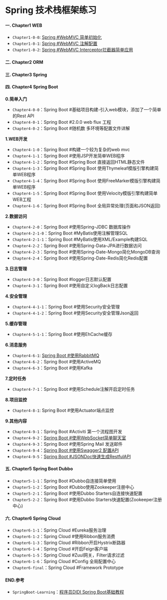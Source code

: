 # Spring 技术栈框架练习

#### **一. Chapter1 WEB** 
- `Chapter1-0-0`: [Spring #WebMVC 简单初始化](https://www.jianshu.com/p/86e3c8015ee5)
- `Chapter1-0-1`: [Spring #WebMVC 注解配置](https://www.jianshu.com/p/a4c88883747f)
- `Chapter1-0-2`: [Spring #WebMVC Interceptor拦截器简单应用](https://www.jianshu.com/p/c7cae4fba59d)

#### **二. Chapter2 ORM** 


#### **三. Chapter3 Spring** 


#### **四. Chapter4 Spring Boot**
**0.简单入门**
- `Chapter4-0-0`：Spring Boot #基础项目构建-引入web模块，添加了一个简单的Rest API
- `Chapter4-0-1`：Spring Boot #2.0.0 web flux 工程
- `Chapter4-0-2`：Spring Boot #随机数 多环境等配置文件详解

**1.WEB开发**
- `Chapter4-1-0`：Spring Boot #构建一个较为复杂的web mvc
- `Chapter4-1-1`：Spring Boot #使用JSP开发简单WEB程序
- `Chapter4-1-2`：Spring Boot #Spring Boot 直接返回HTML静态文件
- `Chapter4-1-3`：Spring Boot #Spring Boot 使用Thymeleaf模版引擎构建简单WEB程序
- `Chapter4-1-4`：Spring Boot #Spring Boot 使用FreeMarker模版引擎构建简单WEB程序
- `Chapter4-1-5`：Spring Boot #Spring Boot 使用Velocity模版引擎构建简单WEB工程
- `Chapter4-1-6`：Spring Boot #Spring Boot 全局异常处理(页面和JSON返回)

**2.数据访问**
- `Chapter4-2-0`：Spring Boot #使用Spring-JDBC 数据库操作
- `Chapter4-2-1-0`：Spring Boot #MyBatis使用注解管理SQL
- `Chapter4-2-1-1`：Spring Boot #MyBatis使用XML/Example构建SQL
- `Chapter4-2-2`：Spring Boot #使用Spring-Data-JPA进行数据访问
- `Chapter4-2-3`：Spring Boot #使用Spring-Date-Mongo简化MongoDB查询
- `Chapter4-2-4`：Spring Boot #使用Spring-Date-Redis简化Redis配置

**3.日志管理**
- `Chapter4-3-0`：Spring Boot #logger日志默认配置
- `Chapter4-3-1`：Spring Boot #使用自定义logBack日志配置

**4.安全管理**
- `Chapter4-4-1-1`：Spring Boot #使用Security安全管理
- `Chapter4-4-1-2`：Spring Boot #使用Security安全管理Json返回

**5.缓存管理**
- `Chapter4-5-1-1`：Spring Boot #使用EhCache缓存

**6.消息服务**
- `Chapter4-6-1`: [Spring Boot #使用RabbitMQ](https://www.jianshu.com/p/b777d78df63d)
- `Chapter4-6-2`：Spring Boot #使用ActiveMQ
- `Chapter4-6-3`：Spring Boot #使用Kafka

**7.定时任务**
- `Chapter4-7-1`：Spring Boot #使用Schedule注解开启定时任务

**8.项目监控**
- `Chapter4-8-1`: Spring Boot #使用Actuator端点监控


**9.其他内容**
- `Chapter4-9-1`：Spring Boot #Activiti 第一个流程图开发
- `Chapter4-9-2`：[Spring Boot #使用WebSocket简单聊天室](https://www.jianshu.com/p/9b22a390747a)
- `Chapter4-9-3`：Spring Boot #使用Spring Mail 发送邮件
- `Chapter4-9-4`：[Spring Boot #使用Swagger2 配置API](https://www.jianshu.com/p/847fdad3fba2)
- `Chapter4-9-5`：[Spring Boot #JSONDoc快速生成RestfulAPI](https://www.jianshu.com/p/291217345e5d)


#### **五. Chapter5 Spring Boot Dubbo**
- `Chapter5-1-1`：Spring Boot #Dubbo自连接简单使用
- `Chapter5-1-2`：Spring Boot #Dubbo使用Zookeeper注册中心
- `Chapter5-2-1`：Spring Boot #使用Dubbo Starters自连接快速配置
- `Chapter5-2-2`：Spring Boot #使用Dubbo Starters快速配置(Zookeeper注册中心)


#### **六. Chapter6 Spring Cloud**
- `Chapter6-1-1`：Spring Cloud #Eureka服务治理
- `Chapter6-1-2`：Spring Cloud #使用Ribbon服务消费
- `Chapter6-1-3`：Spring Cloud #Ribbon开启Hystrix断路器
- `Chapter6-1-4`：Spring Cloud #开启Feign客户端
- `Chapter6-1-5`：Spring Cloud #Zuul网关，Filter请求过滤
- `Chapter6-1-6`：Spring Cloud #Config 全局配置中心
- `Chapter6-final`：Spring Cloud #Framework Prototype

#### **END.参考**
- `SpringBoot-Learning`：[程序员DIDI Spring Boot基础教程](https://github.com/SpringForAll/SpringBoot-Learning)

